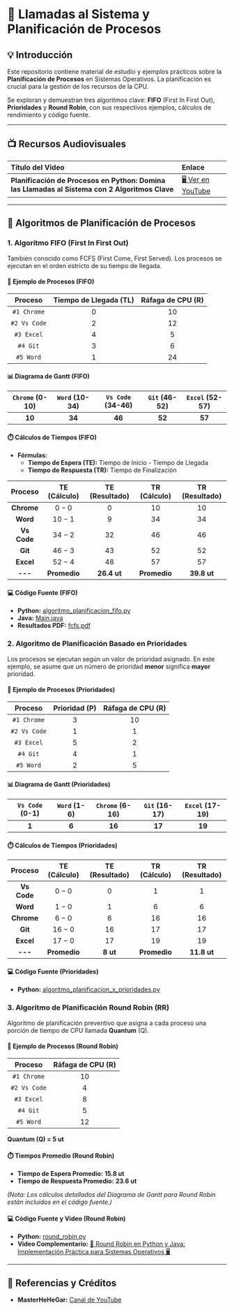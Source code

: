 # 📂 Llamadas al Sistema y Planificación de Procesos

## 💡 Introducción

Este repositorio contiene material de estudio y ejemplos prácticos sobre la **Planificación de Procesos** en Sistemas Operativos. La planificación es crucial para la gestión de los recursos de la CPU.

Se exploran y demuestran tres algoritmos clave: **FIFO** (First In First Out), **Prioridades** y **Round Robin**, con sus respectivos ejemplos, cálculos de rendimiento y código fuente.

---

## 📺 Recursos Audiovisuales

| Título del Video | Enlace |
| :--- | :--- |
| **Planificación de Procesos en Python: Domina las Llamadas al Sistema con 2 Algoritmos Clave** | [🖥️ Ver en YouTube](https://youtu.be/QlMv7Pj1pk8) |



---

## 🔄 Algoritmos de Planificación de Procesos

### 1. Algoritmo FIFO (First In First Out)

También conocido como FCFS (First Come, First Served). Los procesos se ejecutan en el orden estricto de su tiempo de llegada.

#### 📝 Ejemplo de Procesos (FIFO)

| Proceso | Tiempo de Llegada (TL) | Ráfaga de CPU (R) |
| :---: | :---: | :---: |
| `#1 Chrome` | 0 | 10 |
| `#2 Vs Code` | 2 | 12 |
| `#3 Excel` | 4 | 5 |
| `#4 Git` | 3 | 6 |
| `#5 Word` | 1 | 24 |

#### 📊 Diagrama de Gantt (FIFO)

| `Chrome` (0-10) | `Word` (10-34) | `Vs Code` (34-46) | `Git` (46-52) | `Excel` (52-57) |
| :---: | :---: | :---: | :---: | :---: |
| **10** | **34** | **46** | **52** | **57** |

#### ⏱️ Cálculos de Tiempos (FIFO)

* **Fórmulas:**
    * **Tiempo de Espera (TE):** Tiempo de Inicio - Tiempo de Llegada
    * **Tiempo de Respuesta (TR):** Tiempo de Finalización

| Proceso | TE (Cálculo) | TE (Resultado) | TR (Cálculo) | TR (Resultado) |
| :---: | :---: | :---: | :---: | :---: |
| **Chrome** | $0 - 0$ | 0 | $10$ | 10 |
| **Word** | $10 - 1$ | 9 | $34$ | 34 |
| **Vs Code** | $34 - 2$ | 32 | $46$ | 46 |
| **Git** | $46 - 3$ | 43 | $52$ | 52 |
| **Excel** | $52 - 4$ | 48 | $57$ | 57 |
| **---** | **Promedio** | **26.4 ut** | **Promedio** | **39.8 ut** |

#### 💻 Código Fuente (FIFO)

* **Python:** [algoritmo_planificacion_fifo.py](https://github.com/JimcostDev/python_programming_fundamentals/tree/master/exercises/alg-planif-proc)
* **Java:** [Main.java](https://github.com/Leila-Bula/algoritmo-planificacion-fcfs/blob/master/src/main/java/Main.java)
* **Resultados PDF:** [fcfs.pdf](https://github.com/JimcostDev/Mis_Apuntes_Unir/blob/master/01_Curso/S.O/llamadas%20al%20sistema/fcfs.pdf)

### 2. Algoritmo de Planificación Basado en Prioridades

Los procesos se ejecutan según un valor de prioridad asignado. En este ejemplo, se asume que un número de prioridad **menor** significa **mayor** prioridad.

#### 📝 Ejemplo de Procesos (Prioridades)

| Proceso | Prioridad (P) | Ráfaga de CPU (R) |
| :---: | :---: | :---: |
| `#1 Chrome` | 3 | 10 |
| `#2 Vs Code` | 1 | 1 |
| `#3 Excel` | 5 | 2 |
| `#4 Git` | 4 | 1 |
| `#5 Word` | 2 | 5 |

#### 📊 Diagrama de Gantt (Prioridades)

| `Vs Code` (0-1) | `Word` (1-6) | `Chrome` (6-16) | `Git` (16-17) | `Excel` (17-19) |
| :---: | :---: | :---: | :---: | :---: |
| **1** | **6** | **16** | **17** | **19** |

#### ⏱️ Cálculos de Tiempos (Prioridades)

| Proceso | TE (Cálculo) | TE (Resultado) | TR (Cálculo) | TR (Resultado) |
| :---: | :---: | :---: | :---: | :---: |
| **Vs Code** | $0 - 0$ | 0 | $1$ | 1 |
| **Word** | $1 - 0$ | 1 | $6$ | 6 |
| **Chrome** | $6 - 0$ | 6 | $16$ | 16 |
| **Git** | $16 - 0$ | 16 | $17$ | 17 |
| **Excel** | $17 - 0$ | 17 | $19$ | 19 |
| **---** | **Promedio** | **8 ut** | **Promedio** | **11.8 ut** |

#### 💻 Código Fuente (Prioridades)

* **Python:** [algoritmo_planificacion_x_prioridades.py](https://github.com/JimcostDev/python_programming_fundamentals/tree/master/exercises/alg-planif-proc)

### 3. Algoritmo de Planificación Round Robin (RR)

Algoritmo de planificación preventivo que asigna a cada proceso una porción de tiempo de CPU llamada **Quantum** (Q).

#### 📝 Ejemplo de Procesos (Round Robin)

| Proceso | Ráfaga de CPU (R) |
| :---: | :---: |
| `#1 Chrome` | 10 |
| `#2 Vs Code` | 4 |
| `#3 Excel` | 8 |
| `#4 Git` | 5 |
| `#5 Word` | 12 |

**Quantum (Q) = 5 ut**

#### ⏱️ Tiempos Promedio (Round Robin)

* **Tiempo de Espera Promedio:** **15.8 ut**
* **Tiempo de Respuesta Promedio:** **23.6 ut**

*(Nota: Los cálculos detallados del Diagrama de Gantt para Round Robin están incluidos en el código fuente.)*

#### 💻 Código Fuente y Video (Round Robin)

* **Python:** [round_robin.py](https://github.com/JimcostDev/python_programming_fundamentals/tree/master/exercises/alg-planif-proc)
* **Video Complementario:** [🔁 Round Robin en Python y Java: Implementación Práctica para Sistemas Operativos 🖥️](https://youtu.be/xVzgQukMcVE)

---

## 🔗 Referencias y Créditos

* **MasterHeHeGar:** [Canal de YouTube](https://www.youtube.com/user/MasterHeHeGar)

